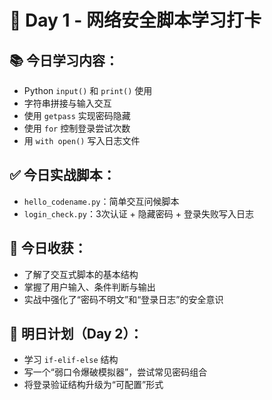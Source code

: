 # 📅 Day 1 - 网络安全脚本学习打卡

## 📚 今日学习内容：
- Python `input()` 和 `print()` 使用
- 字符串拼接与输入交互
- 使用 `getpass` 实现密码隐藏
- 使用 `for` 控制登录尝试次数
- 用 `with open()` 写入日志文件

## ✅ 今日实战脚本：
- `hello_codename.py`：简单交互问候脚本
- `login_check.py`：3次认证 + 隐藏密码 + 登录失败写入日志

## 🧠 今日收获：
- 了解了交互式脚本的基本结构
- 掌握了用户输入、条件判断与输出
- 实战中强化了“密码不明文”和“登录日志”的安全意识

## 🚀 明日计划（Day 2）：
- 学习 `if-elif-else` 结构
- 写一个“弱口令爆破模拟器”，尝试常见密码组合
- 将登录验证结构升级为“可配置”形式
